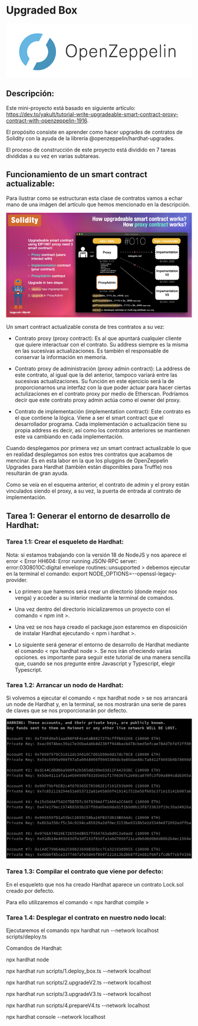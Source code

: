 # Upgraded Box

<img src="./readme-images/open-zeppelin.png" alt="open-zeppelin" />

## Descripción:

Este mini-proyecto está basado en siguiente artículo: https://dev.to/yakult/tutorial-write-upgradeable-smart-contract-proxy-contract-with-openzeppelin-1916.

El propósito consiste en aprender como hacer upgrades de contratos de Solidity con la ayuda de la librería @openzeppelin/hardhat-upgrades.

El proceso de construcción de este proyecto está dividido en 7 tareas divididas a su vez en varias subtareas.

## Funcionamiento de un smart contract actualizable:

Para ilustrar como se estructuran esta clase de contratos vamos a echar mano de una imágen del artículo que hemos mencionado en la descripción.

<img src="./readme-images/upgradeable-structure.jpeg" alt="upgradeable-structure" />

Un smart contract actualizable consta de tres contratos a su vez:

- Contrato proxy (proxy contract): Es al que apuntará cualquier cliente que quiere interactuar con el contrato. Su address siempre es la misma en las sucesivas actualizaciones. Es también el responsable de conservar la información en memoria.

- Contrato proxy de administración (proxy admin contract): La address de este contrato, al igual que la del anterior, tampoco variará entre las sucesivas actualizaciones. Su función en este ejercicio será la de proporcionarnos una interfaz con la que poder actuar para hacer ciertas actulizaciones en el contrato proxy por medio de Etherscan. Podríamos decir que este contrato proxy admin actúa como el owner del proxy.

- Contrato de implementación (implementation contract): Este contrato es el que contiene la lógica. Viene a ser el smart contract que el desarrollador programa. Cada implementación o actualización tiene su propia address es decir, así como los contratos anteriores se mantienen este va cambiando en cada implementación.

Cuando desplegamos por primera vez un smart contract actualizable lo que en realidad desplegamos son estos tres contratos que acabamos de mencinar. Es en esta labor en la que los pluggins de OpenZeppelin Upgrades para Hardhat (también están disponibles para Truffle) nos resultarán de gran ayuda.

Como se veía en el esquema anterior, el contrato de admin y el proxy están vinculados siendo el proxy, a su vez, la puerta de entrada al contrato de implementación.

## Tarea 1: Generar el entorno de desarrollo de Hardhat:

### Tarea 1.1: Crear el esqueleto de Hardhat:

Nota: si estamos trabajando con la versión 18 de NodeJS y nos aparece el error < Error HH604: Error running JSON-RPC server: error:0308010C:digital envelope routines::unsupported > debemos ejecutar en la terminal el comando: export NODE_OPTIONS=--openssl-legacy-provider.

- Lo primero que haremos será crear un directorio (donde mejor nos venga) y acceder a su interior mediante la terminal de comandos.

- Una vez dentro del directorio inicializaremos un proyecto con el comando < npm init >.

- Una vez se nos haya creado el package.json estaremos en disposición de instalar Hardhat ejecutando < npm i hardhat >.

- Lo siguiente será generar el entorno de desarrollo de Hardhat mediante el comando < npx hardhat node >. Se nos irán ofreciendo varias opciones. es importante para seguir este tutorial de una manera sencilla que, cuando se nos pregunte entre Javascript y Typescript, elegir Typescript.

### Tarea 1.2: Arrancar un nodo de Hardhat:

Si volvemos a ejecutar el comando < npx hardhat node > se nos arrancará un node de Hardhat y, en la terminal, se nos mostrarán una serie de pares de claves que se nos proporcionarán por defecto.

<img src="./readme-images/hardhat-node.png" alt="hardhat-node" />

### Tarea 1.3: Compilar el contrato que viene por defecto:

En el esqueleto que nos ha creado Hardhat aparece un contrato Lock.sol creado por defecto.

Para ello utilizaremos el comando < npx hardhat compile >

### Tarea 1.4: Desplegar el contrato en nuestro nodo local:

Ejecutaremos el comando npx hardhat run --network localhost scripts/deploy.ts

Comandos de Hardhat:

npx hardhat node

npx hardhat run scripts/1.deploy_box.ts --network localhost

npx hardhat run scripts/2.upgradeV2.ts --network localhost

npx hardhat run scripts/3.upgradeV3.ts --network localhost

npx hardhat run scripts/4.prepareV4.ts --network localhost

npx hardhat console --network localhost
